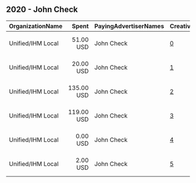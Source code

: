 ## 2020 - John Check 
|OrganizationName|Spent|PayingAdvertiserNames|CreativeUrls|Impressions|Genders|AgeBrackets|CountryCodes|BillingAddresses|CandidateBallotInformation|
|:---|---:|:---|:---|---:|:---|:---|:---|:---|:---|
|Unified/IHM Local|51.00 USD|John Check|[0](https://www.snap.com/political-ads/asset/0dcfefe60410ec9f388f91d4209e36e6e72b3dc466a8f4ff84026090a2083033?mediaType=mp4)|19,527||18+|united states|"180 madison ave,new york ,10016,US"|John Check|
|Unified/IHM Local|20.00 USD|John Check|[1](https://www.snap.com/political-ads/asset/af74f004ab47bb15cfa0d06506de53fd124febea8f403244a3f58eb1ccf67c5d?mediaType=mp4)|5,058||18+|united states|"180 madison ave,new york ,10016,US"|John Check|
|Unified/IHM Local|135.00 USD|John Check|[2](https://www.snap.com/political-ads/asset/c0ba3a8f0ca8819993a6c5891f47e59c4e9a69fc0f1924c03a60bce592fb8b15?mediaType=jpg)|42,410||18+|united states|"180 madison ave,new york ,10016,US"|John Check|
|Unified/IHM Local|119.00 USD|John Check|[3](https://www.snap.com/political-ads/asset/ccf4d248c9ef48d965b25d761cb225a401782b381fd62ae70bea0145499cb97d?mediaType=mp4)|36,993||18+|united states|"180 madison ave,new york ,10016,US"|John Check|
|Unified/IHM Local|0.00 USD|John Check|[4](https://www.snap.com/political-ads/asset/b9a46d40a2d672757b320925c1862166776e3bb862e8e05fef1cc4f13095cc8b?mediaType=mp4)|144||18+|united states|"180 madison ave,new york ,10016,US"|John Check|
|Unified/IHM Local|2.00 USD|John Check|[5](https://www.snap.com/political-ads/asset/8aa66f9397c0bc242f6295ab98f6a393a607ea6775d842761e41b9cc9bd087e3?mediaType=mp4)|611||18+|united states|"180 madison ave,new york ,10016,US"|John Check|
